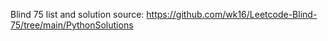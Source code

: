 Blind 75 list and solution source: https://github.com/wk16/Leetcode-Blind-75/tree/main/PythonSolutions